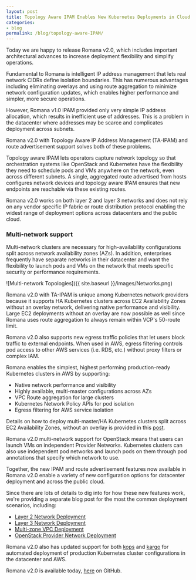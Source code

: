 ```yaml
---
layout: post
title: Topology Aware IPAM Enables New Kubernetes Deployments in Cloud and on Premises 
categories:
- blog
permalink: /blog/topology-aware-IPAM/
---
```


Today we are happy to release Romana v2.0, which includes important architectural advances to increase deployment flexibility and simplify operations. 

Fundamental to Romana is intelligent IP address management that lets real network CIDRs define isolation boundaries.  This has numerous advantages including eliminating overlays and using route aggregation to minimize network configuration updates, which enables higher performance and simpler, more secure operations. 

However, Romana v1.0 IPAM provided only very simple IP address allocation, which results in inefficient use of addresses. This is a problem in the datacenter where addresses may be scarce and complicates deployment across subnets. 

Romana v2.0 with Topology Aware IP Address Management (TA-IPAM) and route advertisement support solves both of these problems.

Topology aware IPAM lets operators capture network topology so that orchestration systems like OpenStack and Kubernetes have the flexibility they need to schedule pods and VMs anywhere on the network, even across different subnets. A single, aggregated route advertised from hosts configures network devices and topology aware IPAM ensures that new endpoints are reachable via these existing routes.

Romana v2.0 works on both layer 2 and layer 3 networks and does not rely on any vendor specific IP fabric or route distribution protocol enabling the widest range of deployment options across datacenters and the public cloud.

### Multi-network support

Multi-network clusters are necessary for high-availability configurations split across network availability zones (AZs). In addition, enterprises frequently have separate networks in their datacenter and want the flexibility to launch pods and VMs on the network that meets specific security or performance requirements.

![Multi-network Topologies]({{ site.baseurl }}/images/Networks.png)

Romana v2.0 with TA-IPAM is unique among Kubernetes network providers because it supports HA Kubernetes clusters across EC2 Availability Zones without an overlay network, delivering native performance and visibility. Large EC2 deployments without an overlay are now possible as well since Romana uses route aggregation to always remain within VCP's 50-route limit. 

Romana v2.0 also supports new egress traffic policies that let users block traffic to external endpoints. When used in AWS, egress filtering controls pod access to other AWS services (i.e. RDS, etc.) without proxy filters or complex IAM. 

Romana enables the simplest, highest performing production-ready Kubernetes clusters in AWS by supporting:

* Native network performance and visibility
* Highly available, multi-master configurations across AZs
* VPC Route aggregation for large clusters 
* Kubernetes Network Policy APIs for pod isolation
* Egress filtering for AWS service isolation

Details on how to deploy multi-master/HA Kubernetes clusters split across EC2 Availability Zones, without an overlay is provided in this [post](/blog/multi-zone-networks/). 

Romana v2.0 multi-network support for OpenStack means that users can launch VMs on independent Provider Networks. Kubernetes clusters can also use independent pod networks and launch pods on them through pod annotations that specify which network to use.

Together, the new IPAM and route advertisement features now available in Romana v2.0 enable a variety of new configuration options for datacenter deployment and across the public cloud.

Since there are lots of details to dig into for how these new features work, we're providing a separate blog post for the most the common deployment scenarios, including:

* [Layer 2 Network Deployment](/blog/multi-network-deployments/)
* [Layer 3 Network Deployment](/blog/multi-network-deployments/) 
* [Multi-zone VPC Deployment](/blog/multi-network-deployments/)
* [OpenStack Provider Network Deployment](/blog/multi-network-deployments/)

Romana v2.0 also has updated support for both [kops](https://github.com/kubernetes/kops) and [kargo]( https://github.com/kubernetes-incubator/kargo) for automated deployment of production Kubernetes cluster configurations in the datacenter and AWS.

Romana v2.0 is available today, [here](https://github.com/romana/romana) on GitHub. 
